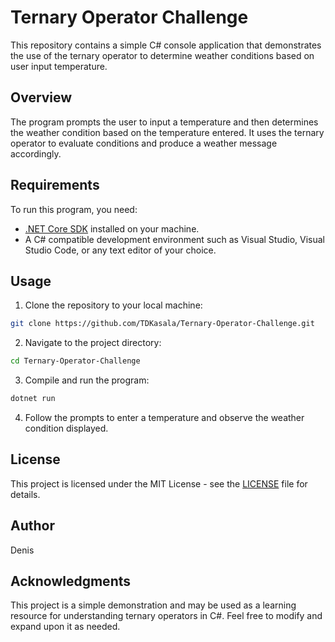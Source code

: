 # Ternary Operator Challenge

This repository contains a simple C# console application that demonstrates the use of the ternary operator to determine weather conditions based on user input temperature.

## Overview

The program prompts the user to input a temperature and then determines the weather condition based on the temperature entered. It uses the ternary operator to evaluate conditions and produce a weather message accordingly.

## Requirements

To run this program, you need:

- [.NET Core SDK](https://dotnet.microsoft.com/download) installed on your machine.
- A C# compatible development environment such as Visual Studio, Visual Studio Code, or any text editor of your choice.

## Usage

1. Clone the repository to your local machine:

```bash
git clone https://github.com/TDKasala/Ternary-Operator-Challenge.git
```

2. Navigate to the project directory:

```bash
cd Ternary-Operator-Challenge
```

3. Compile and run the program:

```bash
dotnet run
```

4. Follow the prompts to enter a temperature and observe the weather condition displayed.

## License

This project is licensed under the MIT License - see the [LICENSE](LICENSE) file for details.

## Author

Denis

## Acknowledgments

This project is a simple demonstration and may be used as a learning resource for understanding ternary operators in C#. Feel free to modify and expand upon it as needed.
